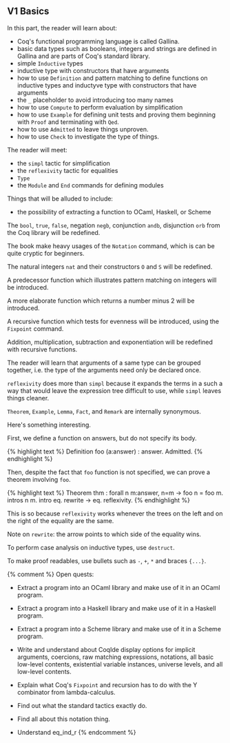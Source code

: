 
## V1 Basics

In this part, the reader will learn about:
* Coq's functional programming language is called Gallina.
* basic data types such as booleans, integers and strings are defined in Gallina and are parts of Coq's standard library.
* simple `Inductive` types
* inductive type with constructors that have arguments
* how to use `Definition` and pattern matching to define functions on inductive types and inductyve type with constructors that have arguments
* the `_` placeholder to avoid introducing too many names
* how to use `Compute` to perform evaluation by simplification
* how to use `Example` for defining unit tests and proving them beginning with `Proof` and terminating with `Qed`.
* how to use `Admitted` to leave things unproven.
* how to use `Check` to investigate the type of things.

The reader will meet:
* the `simpl` tactic for simplification
* the `reflexivity` tactic for equalities
* `Type`
* the `Module` and `End` commands for defining modules

Things that will be alluded to include:
* the possibility of extracting a function to OCaml, Haskell, or Scheme

The `bool`, `true`, `false`, negation `negb`, conjunction `andb`, disjunction `orb` from the Coq library will be redefined.

The book make heavy usages of the `Notation` command, which is can be quite cryptic for beginners.

The natural integers `nat` and their constructors `O` and `S` will be redefined.

A predecessor function which illustrates pattern matching on integers will be introduced.

A more elaborate function which returns a number minus 2 will be introduced.

A recursive function which tests for evenness will be introduced, using the `Fixpoint` command.

Addition, multiplication, subtraction and exponentiation will be redefined with recursive functions.

The reader will learn that arguments of a same type can be grouped together, i.e. the type of the arguments need only be declared once.

`reflexivity` does more than `simpl` because it expands the terms in a such a way that would leave the expression tree difficult to use, while `simpl` leaves things cleaner.

`Theorem`, `Example`, `Lemma`, `Fact`, and `Remark` are internally synonymous.

Here's something interesting.

First, we define a function on answers, but do not specify its body.

{% highlight text %}
Definition foo (a:answer) : answer.
Admitted.
{% endhighlight %}

Then, despite the fact that `foo` function is not specified, we can prove a theorem involving `foo`.

{% highlight text %}
Theorem thm : forall n m:answer, n=m -> foo n = foo m.
intros n m.
intro eq.
rewrite -> eq.
reflexivity.
{% endhighlight %}

This is so because `reflexivity` works whenever the trees on the left and on the right of the equality are the same.

Note on `rewrite`: the arrow points to which side of the equality wins.

To perform case analysis on inductive types, use `destruct`.

To make proof readables, use bullets such as `-`, `+`, `*` and braces `{...}`.


{% comment %}
Open quests:
* Extract a program into an OCaml library and make use of it in an OCaml program.
* Extract a program into a Haskell library and make use of it in a Haskell program.
* Extract a program into a Scheme library and make use of it in a Scheme program.
* Write and understand about CoqIde display options for implicit arguments, coercions, raw matching expressions, notations, all basic low-level contents, existential variable instances, universe levels, and all low-level contents.
* Explain what Coq's `Fixpoint` and recursion has to do with the Y combinator from lambda-calculus.
* Find out what the standard tactics exactly do.
* Find all about this notation thing.

* Understand eq_ind_r
{% endcomment %}
